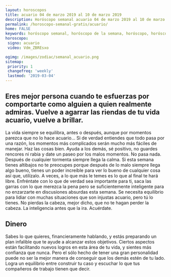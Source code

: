 ```yaml
---
layout: horoscopos
title: acuario 04 de marzo 2019 al 10 de marzo 2019 
description: Horóscopo semanal acuario 04 de marzo 2019 al 10 de marzo 2019. Eres mejor persona cuando te esfuerzas por comportarte como alguien a quien realmente admiras. Vuelve a agarrar las riendas de tu vida acuario, vuelve a brillar.
permalink: /horoscopo-semanal-gratis/acuario/
home: FALSE
keywords: horóscopo semanal, horóscopo de la semana, horóscopo, horóscopo gratis,horóscopos, horóscopo esperanza gracia, horoscopos acuario la semana, horóscopos gratis, Tarot, Astrologia, Zodíaco, acuario, horoscopo gratis, semanal
horoscopo:
 signo: acuario
 video: Vdm_ZBREsxo

ogimg: /images/zodiac/semanal_acuario.png
sitemap:
 priority: 1
 changefreq: 'weekly'
 lastmod: '2019-03-04'
---
```




## Eres mejor persona cuando te esfuerzas por comportarte como alguien a quien realmente admiras. Vuelve a agarrar las riendas de tu vida acuario, vuelve a brillar.

La vida siempre se equilibra, antes o después, aunque por momentos parezca que no lo hace acuario… Si de verdad entiendes que todo pasa por una razón, los momentos más complicados serán mucho más fáciles de manejar. Haz las cosas bien. Ayuda a los demás, sé positivo, no guardes rencores ni rabia y date un paseo por los malos momentos. No pasa nada. Después de cualquier tormenta siempre llega la calma. Si esta semana tienes altibajos no te preocupes porque después de lo malo siempre llega algo bueno, tienes un poder increíble para ver lo bueno de cualquier cosa así que, utilízalo. A veces, a lo que más le temes es lo que al final te hará libre. Enfréntate con lo que de verdad sea importante para ti, saca las garras con lo que merezca la pena pero se suficientemente inteligente para no enzarzarte en discusiones absurdas esta semana. Se necesita equilibrio para lidiar con muchas situaciones que son injustas acuario, pero tú lo tienes. No pierdas la cabeza, mejor dicho, que no te hagan perder la cabeza. La inteligencia antes que la ira. Acuérdate.


## Dinero

Sabes lo que quieres, financieramente hablando, y estás preparando un plan infalible que te ayude a alcanzar estos objetivos. Ciertos aspectos están facilitando nuevos logros en esta área de tu vida, y sientes más confianza que nunca. Pero el sólo hecho de tener una gran personalidad puede no ser la mejor manera de conseguir que los demás estén de tu lado. Logra un equilibrio entre construir tu caso y escuchar lo que tus compañeros de trabajo tienen que decir.